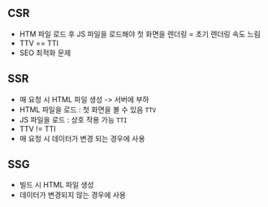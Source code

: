 ## CSR

- HTM 파일 로드 후 JS 파일을 로드해야 첫 화면을 렌더링 = 초기 렌더링 속도 느림
- TTV == TTI
- SEO 최적화 문제

## SSR

- 매 요청 시 HTML 파일 생성 -> 서버에 부하
- HTML 파일을 로드 : 첫 화면을 볼 수 있음 `TTV`
- JS 파일을 로드 : 상호 작용 가능 `TTI`
- TTV != TTI
- 매 요청 시 데이터가 변경 되는 경우에 사용

## SSG

- 빌드 시 HTML 파일 생성
- 데이터가 변경되지 않는 경우에 사용
